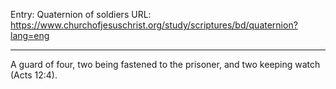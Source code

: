 Entry: Quaternion of soldiers
URL: https://www.churchofjesuschrist.org/study/scriptures/bd/quaternion?lang=eng

---

A guard of four, two being fastened to the prisoner, and two keeping watch (Acts 12:4).
